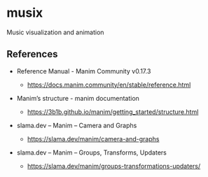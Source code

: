 # musix
Music visualization and animation

## References

* Reference Manual - Manim Community v0.17.3
  * https://docs.manim.community/en/stable/reference.html

* Manim’s structure - manim documentation
  * https://3b1b.github.io/manim/getting_started/structure.html

* slama.dev – Manim – Camera and Graphs
  * https://slama.dev/manim/camera-and-graphs

* slama.dev – Manim – Groups, Transforms, Updaters
  * https://slama.dev/manim/groups-transformations-updaters/
